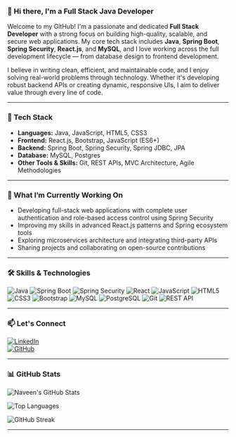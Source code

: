 ### 👋 Hi there, I'm a Full Stack Java Developer

Welcome to my GitHub! I'm a passionate and dedicated **Full Stack Developer** with a strong focus on building high-quality, scalable, and secure web applications. My core tech stack includes **Java**, **Spring Boot**, **Spring Security**, **React.js**, and **MySQL**, and I love working across the full development lifecycle — from database design to frontend development.

I believe in writing clean, efficient, and maintainable code, and I enjoy solving real-world problems through technology. Whether it's developing robust backend APIs or creating dynamic, responsive UIs, I aim to deliver value through every line of code.

---

### 🔧 Tech Stack
- **Languages:** Java, JavaScript, HTML5, CSS3  
- **Frontend:** React.js, Bootstrap, JavaScript (ES6+)  
- **Backend:** Spring Boot, Spring Security, Spring JDBC, JPA  
- **Database:** MySQL, Postgres
- **Other Tools & Skills:** Git, REST APIs, MVC Architecture, Agile Methodologies

---

### 🚀 What I’m Currently Working On
- Developing full-stack web applications with complete user authentication and role-based access control using Spring Security  
- Improving my skills in advanced React.js patterns and Spring ecosystem tools  
- Exploring microservices architecture and integrating third-party APIs  
- Sharing projects and collaborating on open-source contributions

---

### 🛠️ Skills & Technologies

![Java](https://img.shields.io/badge/Java-007396?logo=java&logoColor=white&style=for-the-badge)
![Spring Boot](https://img.shields.io/badge/Spring_Boot-6DB33F?logo=springboot&logoColor=white&style=for-the-badge)
![Spring Security](https://img.shields.io/badge/Spring_Security-6DB33F?logo=spring&logoColor=white&style=for-the-badge)
![React](https://img.shields.io/badge/React-61DAFB?logo=react&logoColor=black&style=for-the-badge)
![JavaScript](https://img.shields.io/badge/JavaScript-F7DF1E?logo=javascript&logoColor=black&style=for-the-badge)
![HTML5](https://img.shields.io/badge/HTML5-E34F26?logo=html5&logoColor=white&style=for-the-badge)
![CSS3](https://img.shields.io/badge/CSS3-1572B6?logo=css3&logoColor=white&style=for-the-badge)
![Bootstrap](https://img.shields.io/badge/Bootstrap-7952B3?logo=bootstrap&logoColor=white&style=for-the-badge)
![MySQL](https://img.shields.io/badge/MySQL-4479A1?logo=mysql&logoColor=white&style=for-the-badge)
![PostgreSQL](https://img.shields.io/badge/PostgreSQL-4169E1?logo=postgresql&logoColor=white&style=for-the-badge)
![Git](https://img.shields.io/badge/Git-F05032?logo=git&logoColor=white&style=for-the-badge)
![REST API](https://img.shields.io/badge/REST_API-25D366?logo=api&logoColor=white&style=for-the-badge)


---

### 📫 Let's Connect

[![LinkedIn](https://img.shields.io/badge/LinkedIn-blue?logo=linkedin&style=for-the-badge)](https://www.linkedin.com/in/naveenkumard0402/)  
[![GitHub](https://img.shields.io/badge/GitHub-000?logo=github&style=for-the-badge)](https://github.com/naveenkumar402)

---

### 📊 GitHub Stats

![Naveen's GitHub Stats](https://github-readme-stats.vercel.app/api?username=naveenkumar402&show_icons=true&theme=github_dark&hide_border=true)

![Top Languages](https://github-readme-stats.vercel.app/api/top-langs/?username=naveenkumar402&layout=compact&theme=github_dark&hide_border=true)

![GitHub Streak](https://github-readme-streak-stats.herokuapp.com?user=naveenkumar402&theme=github-dark&hide_border=true)

---
